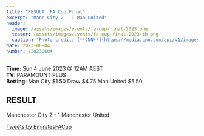 ```yaml
---
title: "RESULT: FA Cup Final"
excerpt: "Manc City 2 - 1 Man United"
header:
  image: /assets/images/events/fa-cup-final-2023.png
  teaser: /assets/images/events/fa-cup-final-2023-th.png
  caption: "Photo credit: [**CNN**](https://media.cnn.com/api/v1/images/stellar/prod/230603125223-05-fa-cup-final-man-city-man-united-0603.jpg?c=16x9&q=h_720,w_1280,c_fill)"
date: 2023-06-04
number: 220230604
---
```


**Time:** Sun 4 June 2023 @ 12AM AEST    
**TV:** PARAMOUNT PLUS      
**Betting:** Man City $1.50 Draw $4.75 Man United $5.50

## RESULT

Manchester City 2 - 1 Manchester United


<a class="twitter-timeline" href="https://twitter.com/EmiratesFACup?ref_src=twsrc%5Etfw">Tweets by EmiratesFACup</a> <script async src="https://platform.twitter.com/widgets.js" charset="utf-8"></script>